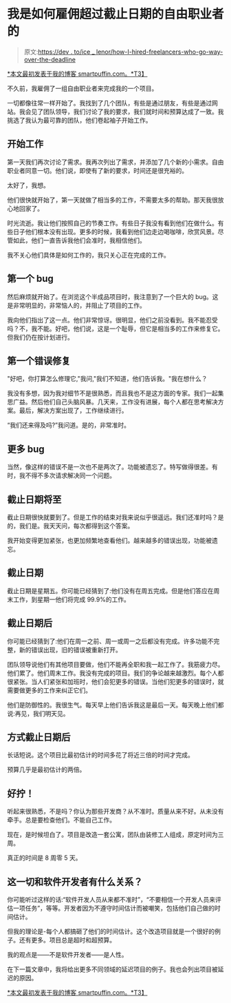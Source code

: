 # 我是如何雇佣超过截止日期的自由职业者的

> 原文:[https://dev . to/ice _ lenor/how-I-hired-freelancers-who-go-way-over-the-deadline](https://dev.to/ice_lenor/how-i-hired-freelancers-who-went-way-over-the-deadline)

[*本文最初发表于我的博客 smartpuffin.com。*T3】](http://smartpuffin.com/i-hired-freelancers-they-went-over-the-deadline/)

不久前，我雇佣了一组自由职业者来完成我的一个项目。

一切都像往常一样开始了。我找到了几个团队，有些是通过朋友，有些是通过网站。我会见了团队领导，我们讨论了我的要求，我们就时间和预算达成了一致。我挑选了我认为最可靠的团队，他们卷起袖子开始工作。

## 开始工作

第一天我们再次讨论了需求。我再次列出了需求，并添加了几个新的小需求。自由职业者同意一切。他们说，即使有了新的要求，时间还是很充裕的。

太好了，我想。

他们很快就开始了，第一天就做了相当多的工作，不需要太多的帮助。那天我很放心地回家了。

时光流逝。我让他们按照自己的节奏工作。有些日子我没有看到他们在做什么。有些日子他们根本没有出现。更多的时候，我看到他们边走边喝咖啡，欣赏风景。尽管如此，他们一直告诉我他们会准时，我相信他们。

我不关心他们具体是如何工作的，我只关心正在完成的工作。

## 第一个 bug

然后麻烦就开始了。在浏览这个半成品项目时，我注意到了一个巨大的 bug。这是非常明显的，非常恼人的，并阻止了项目的工作。

我向他们指出了这一点。他们非常惊讶。很明显，他们之前没看到。我不能忍受吗？不，我不能。好吧，他们说，这是一个耻辱，但它是相当多的工作来修复它。但我们仍在按计划进行。

## 第一个错误修复

"好吧，你打算怎么修理它,"我问,"我们不知道，他们告诉我。"我在想什么？

我没有多想，因为我对细节不是很熟悉，而且我也不是这方面的专家。我们一起集思广益。然后他们自己头脑风暴。几天来，工作没有进展，每个人都在思考解决方案。最后，解决方案出现了，工作继续进行。

“我们还来得及吗?”我问道。是的，非常准时。

## 更多 bug

当然，像这样的错误不是一次也不是两次了。功能被遗忘了。特写做得很差。有时，我不得不多次请求解决同一个问题。

## 截止日期将至

截止日期很快就要到了。但是工作的结束对我来说似乎很遥远。我们还准时吗？是的，我们是。我天天问，每次都得到这个答案。

我开始变得更加紧张，也更加频繁地查看他们。越来越多的错误出现，功能被遗忘。

## 截止日期

截止日期是星期五。你可能已经猜到了:他们没有在周五完成。但是他们答应在周末工作，到星期一他们将完成 99.9%的工作。

## 截止日期后

你可能已经猜到了:他们在周一之前、周一或周一之后都没有完成。许多功能不完整，新的错误出现，旧的错误被重新打开。

团队领导说他们有其他项目要做，他们不能再全职和我一起工作了。我筋疲力尽。他们累了。他们周末工作。我没有完成的项目。我们的争论越来越激烈。每个人都很紧张。当人们紧张和加班时，他们会犯更多的错误。当他们犯更多的错误时，就需要做更多的工作来纠正它们。

他们是防御性的。我很生气。每天早上他们告诉我这是最后一天。每天晚上他们都说:再见，我们明天见。

## 方式截止日期后

长话短说。这个项目比最初估计的时间多花了将近三倍的时间才完成。

预算几乎是最初估计的两倍。

## 好拧！

听起来很熟悉，不是吗？你认为那些开发商？从不准时。质量从来不好。从未没有牵手。总是要检查他们。不能自己工作。

现在，是时候坦白了。项目是改造一套公寓，团队由装修工人组成，原定时间为三周。

真正的时间是 8 周零 5 天。

## 这一切和软件开发者有什么关系？

你可能听过这样的话:“软件开发人员从来都不准时”，“不要相信一个开发人员来评估一项任务”，等等。开发者因为不遵守时间估计而被嘲笑，包括他们自己做的时间估计。

但我的理论是-每个人都搞砸了他们的时间估计。这个改造项目就是一个很好的例子。还有更多。项目总是超时和超预算。

我的观点是——不是软件开发者——是人性。

在下一篇文章中，我将给出更多不同领域的延迟项目的例子。我也会列出项目被延迟的原因。

[*本文最初发表于我的博客 smartpuffin.com。*T3】](http://smartpuffin.com/i-hired-freelancers-they-went-over-the-deadline/)